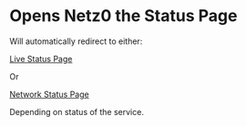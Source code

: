 # Opens Netz0 the Status Page

Will automatically redirect to either:

[Live Status Page](https://netz0.com/status)

Or

[Network Status Page](https://netz0.network)

Depending on status of the service.
